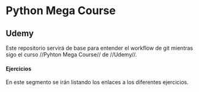 # Python Mega Course
## Udemy

Este repositorio servirá de base para entender el workflow de git mientras sigo el curso //Pyhton Mega Course// de
//Udemy//.

#### Ejercicios
En este segmento se irán listando los enlaces a los diferentes ejercicios.

